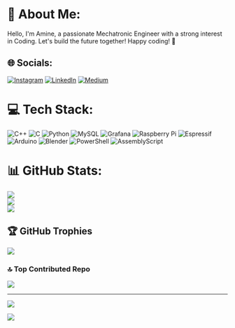 # 💫 About Me:
Hello, I'm Amine, a passionate Mechatronic Engineer with a strong interest in Coding. Let's build the future together! Happy coding! 🚀


## 🌐 Socials:
[![Instagram](https://img.shields.io/badge/Instagram-%23E4405F.svg?logo=Instagram&logoColor=white)](https://instagram.com/amineoua7idi) [![LinkedIn](https://img.shields.io/badge/LinkedIn-%230077B5.svg?logo=linkedin&logoColor=white)](https://linkedin.com/in/amineouahidialaoui) [![Medium](https://img.shields.io/badge/Medium-12100E?logo=medium&logoColor=white)](https://medium.com/@amineouahidialaoui) 

# 💻 Tech Stack:
![C++](https://img.shields.io/badge/c++-%2300599C.svg?style=for-the-badge&logo=c%2B%2B&logoColor=white) ![C](https://img.shields.io/badge/c-%2300599C.svg?style=for-the-badge&logo=c&logoColor=white) ![Python](https://img.shields.io/badge/python-3670A0?style=for-the-badge&logo=python&logoColor=ffdd54) ![MySQL](https://img.shields.io/badge/mysql-4479A1.svg?style=for-the-badge&logo=mysql&logoColor=white) ![Grafana](https://img.shields.io/badge/grafana-%23F46800.svg?style=for-the-badge&logo=grafana&logoColor=white) ![Raspberry Pi](https://img.shields.io/badge/-RaspberryPi-C51A4A?style=for-the-badge&logo=Raspberry-Pi) ![Espressif](https://img.shields.io/badge/espressif-E7352C.svg?style=for-the-badge&logo=espressif&logoColor=white) ![Arduino](https://img.shields.io/badge/-Arduino-00979D?style=for-the-badge&logo=Arduino&logoColor=white) ![Blender](https://img.shields.io/badge/blender-%23F5792A.svg?style=for-the-badge&logo=blender&logoColor=white) ![PowerShell](https://img.shields.io/badge/PowerShell-%235391FE.svg?style=for-the-badge&logo=powershell&logoColor=white) ![AssemblyScript](https://img.shields.io/badge/assembly%20script-%23000000.svg?style=for-the-badge&logo=assemblyscript&logoColor=white)
# 📊 GitHub Stats:
![](https://github-readme-stats.vercel.app/api?username=AmineCodi&theme=dark&hide_border=false&include_all_commits=false&count_private=false)<br/>
![](https://github-readme-streak-stats.herokuapp.com/?user=AmineCodi&theme=dark&hide_border=false)<br/>
![](https://github-readme-stats.vercel.app/api/top-langs/?username=AmineCodi&theme=dark&hide_border=false&include_all_commits=false&count_private=false&layout=compact)

## 🏆 GitHub Trophies
![](https://github-profile-trophy.vercel.app/?username=AmineCodi&theme=radical&no-frame=false&no-bg=true&margin-w=4)

### 🔝 Top Contributed Repo
![](https://github-contributor-stats.vercel.app/api?username=AmineCodi&limit=5&theme=dark&combine_all_yearly_contributions=true)

---
[![](https://visitcount.itsvg.in/api?id=AmineCodi&icon=9&color=1)](https://visitcount.itsvg.in)

![](https://quotes-github-readme.vercel.app/api?type=horizontal&theme=tokyonight)
